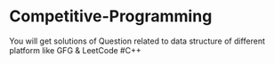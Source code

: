 # Competitive-Programming
You will get solutions of Question related to data structure of different platform like GFG & LeetCode
#C++
